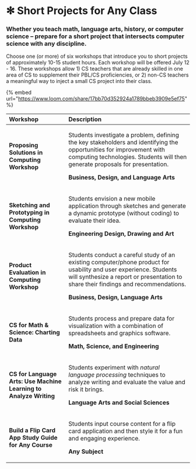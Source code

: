 # ✻ Short Projects for Any Class

### Whether you teach math, language arts, history, or computer science – prepare for a short project that intersects computer science with any discipline.

Choose one \(or more\) of six workshops that introduce you to short projects of approximately 10-15 student hours. Each workshop will be offered July 12 - 16. These workshops allow 1\) CS teachers that are already skilled in one area of CS to supplement their PBL/CS proficiencies, or 2\) non-CS teachers a meaningful way to inject a small CS project into their class.

{% embed url="https://www.loom.com/share/17bb70d352924a1789bbeb3909e5ef75" %}

<table>
  <thead>
    <tr>
      <th style="text-align:left">Workshop</th>
      <th style="text-align:left">Description</th>
    </tr>
  </thead>
  <tbody>
    <tr>
      <td style="text-align:left"><b>Proposing Solutions in Computing Workshop</b>
      </td>
      <td style="text-align:left">
        <p>Students investigate a problem, defining the key stakeholders and identifying
          the opportunities for improvement with computing technologies. Students
          will then generate proposals for presentation.</p>
        <p><b>Business, Design, and Language Arts</b>
        </p>
      </td>
    </tr>
    <tr>
      <td style="text-align:left"><b>Sketching and Prototyping in Computing Workshop</b>
      </td>
      <td style="text-align:left">
        <p>Students envision a new mobile application through sketches and generate
          a dynamic prototype (without coding) to evaluate their idea.</p>
        <p><b>Engineering Design, Drawing and Art</b>
        </p>
      </td>
    </tr>
    <tr>
      <td style="text-align:left"><b>Product Evaluation in Computing Workshop</b>
      </td>
      <td style="text-align:left">
        <p>Students conduct a careful study of an existing computer/phone product
          for usability and user experience. Students will synthesize a report or
          presentation to share their findings and recommendations.</p>
        <p><b>Business, Design, Language Arts</b>
        </p>
      </td>
    </tr>
    <tr>
      <td style="text-align:left"><b>CS for Math &amp; Science: Charting Data</b>
      </td>
      <td style="text-align:left">
        <p>Students process and prepare data for visualization with a combination
          of spreadsheets and graphics software.</p>
        <p><b>Math, Science, and Engineering</b>
        </p>
      </td>
    </tr>
    <tr>
      <td style="text-align:left"><b>CS for Language Arts: Use Machine Learning to Analyze Writing</b>
      </td>
      <td style="text-align:left">
        <p>Students experiment with <em>natural language processing</em> techniques
          to analyze writing and evaluate the value and risk it brings.</p>
        <p><b>Language Arts and Social Sciences</b>
        </p>
      </td>
    </tr>
    <tr>
      <td style="text-align:left"><b>Build a Flip Card App Study Guide for Any Course</b>
      </td>
      <td style="text-align:left">
        <p>Students input course content for a flip card application and then style
          it for a fun and engaging experience.<b> </b>
        </p>
        <p><b>Any Subject</b>
        </p>
      </td>
    </tr>
  </tbody>
</table>



